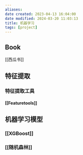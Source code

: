 ```yaml
---
aliases: 
date created: 2023-04-13 16:04:00
date modified: 2024-03-20 11:03:13
title: 机器学习
tags: [project]
---
```


## Book
[[西瓜书]]

## 特征提取
### 特征提取工具
#### [[Featuretools]]

## 机器学习模型
### [[XGBoost]]

### [[随机森林]]
